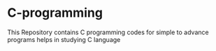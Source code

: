 # C-programming
This Repository contains C programming codes for simple to advance programs helps in studying C language
